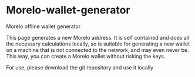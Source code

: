 # Morelo-wallet-generator
Morelo offline wallet generator

This page generates a new Morelo address. It is self contained and does all the necessary calculations locally, so is suitable for generating a new wallet on a machine that is not connected to the network, and may even never be. This way, you can create a Morelo wallet without risking the keys.

For use, please download the git repository and use it locally